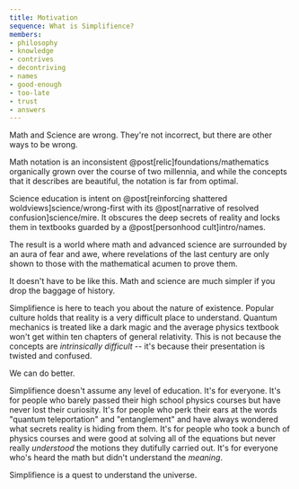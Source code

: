 ```yaml
---
title: Motivation
sequence: What is Simplifience?
members:
- philosophy
- knowledge
- contrives
- decontriving
- names
- good-enough
- too-late
- trust
- answers
---
```


Math and Science are wrong. They're not incorrect, but there are other ways to be wrong.

Math notation is an inconsistent @post[relic]foundations/mathematics organically grown over the course of two millennia, and while the concepts that it describes are beautiful, the notation is far from optimal.

Science education is intent on @post[reinforcing shattered woldviews]science/wrong-first with its @post[narrative of resolved confusion]science/mire. It obscures the deep secrets of reality and locks them in textbooks guarded by a @post[personhood cult]intro/names.

The result is a world where math and advanced science are surrounded by an aura of fear and awe, where revelations of the last century are only shown to those with the mathematical acumen to prove them.

It doesn't have to be like this. Math and science are much simpler if you drop the baggage of history.

Simplifience is here to teach you about the nature of existence. Popular culture holds that reality is a very difficult place to understand. Quantum mechanics is treated like a dark magic and the average physics textbook won't get within ten chapters of general relativity. This is not because the concepts are *intrinsically difficult* -- it's because their presentation is twisted and confused.

We can do better.

Simplifience doesn't assume any level of education. It's for everyone. It's for people who barely passed their high school physics courses but have never lost their curiosity. It's for people who perk their ears at the words "quantum teleportation" and "entanglement" and have always wondered what secrets reality is hiding from them. It's for people who took a bunch of physics courses and were good at solving all of the equations but never really *understood* the motions they dutifully carried out. It's for everyone who's heard the math but didn't understand the *meaning*.

Simplifience is a quest to understand the universe.
